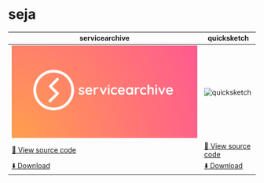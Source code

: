 # seja
servicearchive | quicksketch
-- | --
![servicearchive](https://raw.githubusercontent.com/davniino/davniino/master/assets/servicearchive-banner.png) | ![quicksketch](https://raw.githubusercontent.com/davniino/davniino/master/assets/quicksketch-banner.png)
[:bookmark: View source code](https://github.com/lekvado/servicearchive) | [:bookmark: View source code](https://github.com/davniino/quicksketch)
[:arrow_down: Download](https://github.com/lekvado/servicearchive/releases) | [:arrow_down: Download](https://github.com/davniino/quicksketch/releases)
